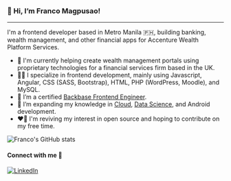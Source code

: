 ### 👋 Hi, I’m Franco Magpusao!
------

I'm a frontend developer based in Metro Manila 🇵🇭, building banking, wealth management, and other financial apps for Accenture Wealth Platform Services.

- 🔭 I'm currently helping create wealth management portals using proprietary technologies for a financial services firm based in the UK.
- 👨‍💻 I specialize in frontend development, mainly using Javascript, Angular, CSS (SASS, Bootstrap), HTML, PHP (WordPress, Moodle), and MySQL.
- 📜 I’m a certified [Backbase Frontend Engineer](https://francolouietm.github.io/assets/Magpusao-Backbase-Frontend-Engineer-CXS-WA3-Certificate.pdf).
- 🌱 I’m expanding my knowledge in [Cloud](https://www.qwiklabs.com/public_profiles/691ac020-cdbc-48ff-9c34-79073e592f50), [Data Science](https://www.coursera.org/account/accomplishments/certificate/SQRVNKN6DVLG), and Android development.
- ❤️‍🔥 I'm reviving my interest in open source and hoping to contribute on my free time.

![Franco's GitHub stats](https://github-readme-stats.vercel.app/api?username=francolouietm&show_icons=true&theme=dark)

####  Connect with me 🔗
[![LinkedIn](https://img.shields.io/badge/LinkedIn-0077B5?style=for-the-badge&logo=linkedin&logoColor=white)](https://www.linkedin.com/in/flmagpusao/)
